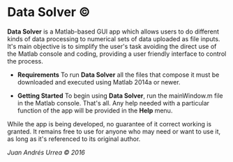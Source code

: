 # Data Solver &copy;

**Data Solver** is a Matlab-based GUI app which allows users to do different kinds of data processing to numerical sets of data uploaded as file inputs. It's main objective is to simplify the user's task avoiding the direct use of the Matlab console and coding, providing a user friendly interface to control the process.

* **Requirements**
To run **Data Solver** all the files that compose it must be downloaded and executed using Matlab 2014a or newer.

* **Getting Started**
To begin using **Data Solver**, run the mainWindow.m file in the Matlab console. That's all. Any help needed with a particular function of the app will be provided in the **Help** menu.

While the app is being developed, no guarantee of it correct working is granted. It remains free to use for anyone who may need or want to use it, as long as it's referenced to its original author.

*Juan Andrés Urrea &copy; 2016*
